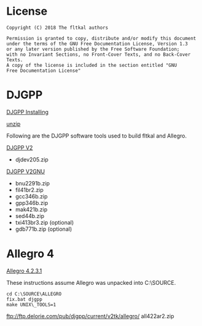 # License

    Copyright (C) 2018 The fltkal authors

    Permission is granted to copy, distribute and/or modify this document
    under the terms of the GNU Free Documentation License, Version 1.3
    or any later version published by the Free Software Foundation;
    with no Invariant Sections, no Front-Cover Texts, and no Back-Cover Texts.
    A copy of the license is included in the section entitled "GNU
    Free Documentation License"

# DJGPP

[DJGPP Installing](http://www.delorie.com/djgpp/doc/ug/intro/installing-djgpp.html)

[unzip](ftp://ftp.delorie.com/pub/djgpp/current/unzip32.exe)

Following are the DJGPP software tools used to build fltkal and Allegro.

[DJGPP V2](ftp://ftp.delorie.com/pub/djgpp/current/v2/)

* djdev205.zip

[DJGPP V2GNU](ftp://ftp.delorie.com/pub/djgpp/current/v2gnu/)

* bnu2291b.zip
* fil41br2.zip
* gcc346b.zip
* gpp346b.zip
* mak421b.zip
* sed44b.zip
* txi413br3.zip (optional)
* gdb771b.zip (optional)

# Allegro 4

[Allegro 4.2.3.1](https://github.com/liballeg/allegro5/releases/download/v4-2-3-1/all4231.zip)

These instructions assume Allegro was unpacked into C:\SOURCE.

```
cd C:\SOURCE\ALLEGRO
fix.bat djgpp
make UNIX\_TOOLS=1
```

ftp://ftp.delorie.com/pub/djgpp/current/v2tk/allegro/
all422ar2.zip


 


